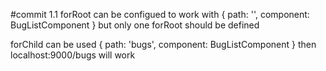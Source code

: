 #commit 1.1
forRoot can be configued to work with
      { path: '', component: BugListComponent }
but only one forRoot should be defined

forChild can be used
      { path: 'bugs', component: BugListComponent }
then localhost:9000/bugs will work
